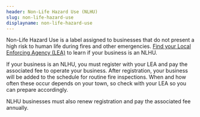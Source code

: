 ```yaml
---
header: Non-Life Hazard Use (NLHU)
slug: non-life-hazard-use
displayname: non-life-hazard-use
---
```

Non-Life Hazard Use is a label assigned to businesses that do not present a high risk to human life during fires and other emergencies. [Find your Local Enforcing Agency (LEA)](https://www.nj.gov/dca/divisions/dfs/pdf/fire_code_enforcement_director.pdf) to learn if your business is an NLHU. 

If your business is an NLHU, you must register with your LEA and pay the associated fee to operate your business. After registration, your business will be added to the schedule for routine fire inspections. When and how often these occur depends on your town, so check with your LEA so you can prepare accordingly.

NLHU businesses must also renew registration and pay the associated fee annually.